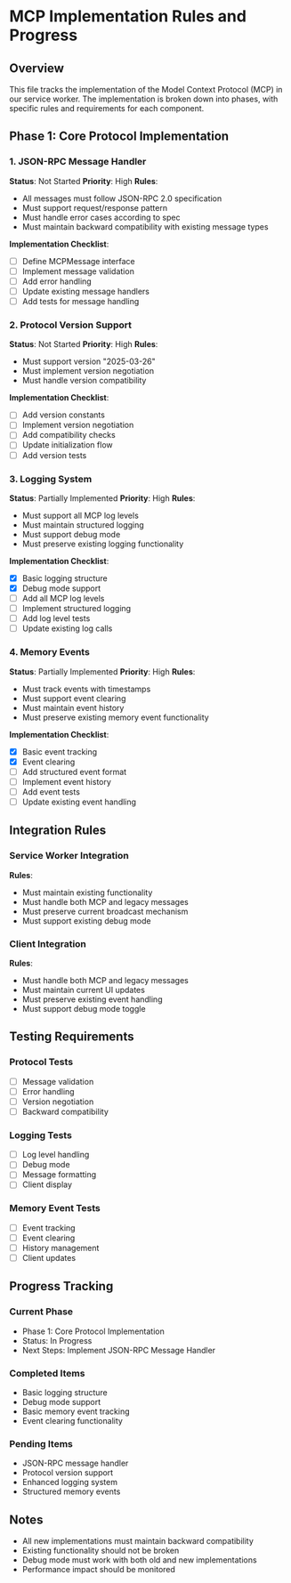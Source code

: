# MCP Implementation Rules and Progress

## Overview
This file tracks the implementation of the Model Context Protocol (MCP) in our service worker. The implementation is broken down into phases, with specific rules and requirements for each component.

## Phase 1: Core Protocol Implementation

### 1. JSON-RPC Message Handler
**Status**: Not Started
**Priority**: High
**Rules**:
- All messages must follow JSON-RPC 2.0 specification
- Must support request/response pattern
- Must handle error cases according to spec
- Must maintain backward compatibility with existing message types

**Implementation Checklist**:
- [ ] Define MCPMessage interface
- [ ] Implement message validation
- [ ] Add error handling
- [ ] Update existing message handlers
- [ ] Add tests for message handling

### 2. Protocol Version Support
**Status**: Not Started
**Priority**: High
**Rules**:
- Must support version "2025-03-26"
- Must implement version negotiation
- Must handle version compatibility

**Implementation Checklist**:
- [ ] Add version constants
- [ ] Implement version negotiation
- [ ] Add compatibility checks
- [ ] Update initialization flow
- [ ] Add version tests

### 3. Logging System
**Status**: Partially Implemented
**Priority**: High
**Rules**:
- Must support all MCP log levels
- Must maintain structured logging
- Must support debug mode
- Must preserve existing logging functionality

**Implementation Checklist**:
- [x] Basic logging structure
- [x] Debug mode support
- [ ] Add all MCP log levels
- [ ] Implement structured logging
- [ ] Add log level tests
- [ ] Update existing log calls

### 4. Memory Events
**Status**: Partially Implemented
**Priority**: High
**Rules**:
- Must track events with timestamps
- Must support event clearing
- Must maintain event history
- Must preserve existing memory event functionality

**Implementation Checklist**:
- [x] Basic event tracking
- [x] Event clearing
- [ ] Add structured event format
- [ ] Implement event history
- [ ] Add event tests
- [ ] Update existing event handling

## Integration Rules

### Service Worker Integration
**Rules**:
- Must maintain existing functionality
- Must handle both MCP and legacy messages
- Must preserve current broadcast mechanism
- Must support existing debug mode

### Client Integration
**Rules**:
- Must handle both MCP and legacy messages
- Must maintain current UI updates
- Must preserve existing event handling
- Must support debug mode toggle

## Testing Requirements

### Protocol Tests
- [ ] Message validation
- [ ] Error handling
- [ ] Version negotiation
- [ ] Backward compatibility

### Logging Tests
- [ ] Log level handling
- [ ] Debug mode
- [ ] Message formatting
- [ ] Client display

### Memory Event Tests
- [ ] Event tracking
- [ ] Event clearing
- [ ] History management
- [ ] Client updates

## Progress Tracking

### Current Phase
- Phase 1: Core Protocol Implementation
- Status: In Progress
- Next Steps: Implement JSON-RPC Message Handler

### Completed Items
- Basic logging structure
- Debug mode support
- Basic memory event tracking
- Event clearing functionality

### Pending Items
- JSON-RPC message handler
- Protocol version support
- Enhanced logging system
- Structured memory events

## Notes
- All new implementations must maintain backward compatibility
- Existing functionality should not be broken
- Debug mode must work with both old and new implementations
- Performance impact should be monitored 
